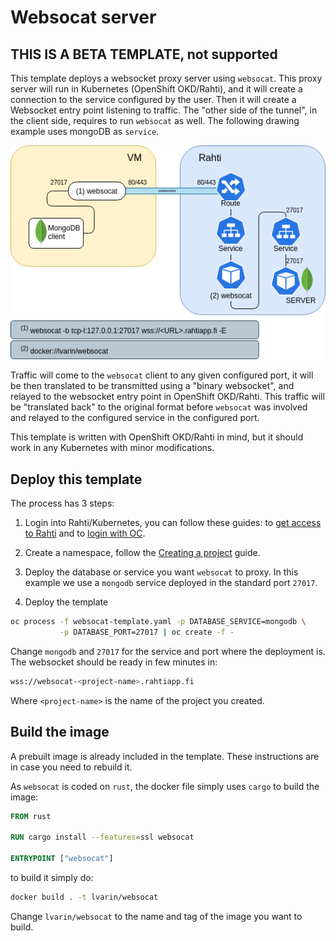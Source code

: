 # Websocat server

## **THIS IS A BETA TEMPLATE, not supported**

This template deploys a websocket proxy server using `websocat`. This proxy server
will run in Kubernetes (OpenShift OKD/Rahti), and it will create a connection to the
service configured by the user. Then it will create a Websocket entry point
listening to traffic. The "other side of the tunnel", in the client side, requires
to run `websocat` as well. The following drawing example uses mongoDB as `service`.

![Proxy](websocat-diagram.drawio.png)

Traffic will come to the `websocat` client to any given configured port, it will be
then translated to be transmitted using a "binary websocket", and relayed to the
websocket entry point in OpenShift OKD/Rahti. This traffic will be "translated back"
to the original format before `websocat` was involved and relayed to the configured
service in the configured port.

This template is written with OpenShift OKD/Rahti in mind, but it should work in any Kubernetes with minor modifications.

## Deploy this template

The process has 3 steps:

1. Login into Rahti/Kubernetes, you can follow these guides: to [get access to Rahti](https://docs.csc.fi/cloud/rahti/access/) and to [login with OC](https://docs.csc.fi/cloud/rahti/usage/cli/#how-to-login-with-oc).

2. Create a namespace, follow the [Creating a project](https://docs.csc.fi/cloud/rahti/usage/projects_and_quota/#creating-a-project) guide.

3. Deploy the database or service you want `websocat` to proxy. In this example we use a `mongodb` service deployed in the standard port `27017`.

4. Deploy the template

```bash
oc process -f websocat-template.yaml -p DATABASE_SERVICE=mongodb \
           -p DATABASE_PORT=27017 | oc create -f -
```

Change `mongodb` and `27017` for the service and port where the deployment is. The websocket should be ready in few minutes in:

```bash
wss://websocat-<project-name>.rahtiapp.fi
```

Where `<project-name>` is the name of the project you created.

## Build the image

A prebuilt image is already included in the template. These instructions are in case you need to rebuild it.

As `websocat` is coded on `rust`, the docker file simply uses `cargo` to build the image:

```Dockerfile
FROM rust

RUN cargo install --features=ssl websocat

ENTRYPOINT ["websocat"]
```

to build it simply do:

```bash
docker build . -t lvarin/websocat
```

Change `lvarin/websocat` to the name and tag of the image you want to build.
